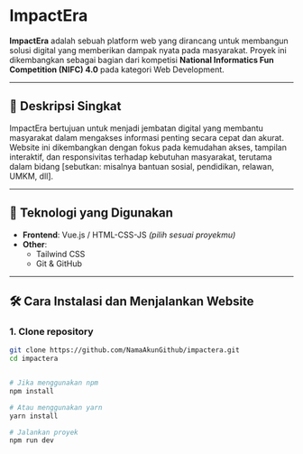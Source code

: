 # ImpactEra

**ImpactEra** adalah sebuah platform web yang dirancang untuk membangun solusi digital yang memberikan dampak nyata pada masyarakat. Proyek ini dikembangkan sebagai bagian dari kompetisi **National Informatics Fun Competition (NIFC) 4.0** pada kategori Web Development.

---

## 📝 Deskripsi Singkat

ImpactEra bertujuan untuk menjadi jembatan digital yang membantu masyarakat dalam mengakses informasi penting secara cepat dan akurat. Website ini dikembangkan dengan fokus pada kemudahan akses, tampilan interaktif, dan responsivitas terhadap kebutuhan masyarakat, terutama dalam bidang [sebutkan: misalnya bantuan sosial, pendidikan, relawan, UMKM, dll].

---

## 🧰 Teknologi yang Digunakan

- **Frontend**: Vue.js / HTML-CSS-JS *(pilih sesuai proyekmu)*
- **Other**:
  - Tailwind CSS
  - Git & GitHub

---

## 🛠️ Cara Instalasi dan Menjalankan Website

### 1. Clone repository
```bash
git clone https://github.com/NamaAkunGithub/impactera.git
cd impactera


# Jika menggunakan npm
npm install

# Atau menggunakan yarn
yarn install

# Jalankan proyek
npm run dev
